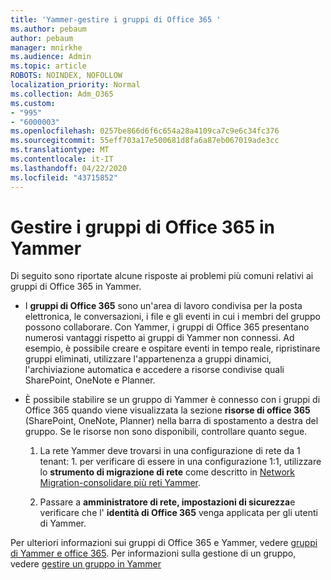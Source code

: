 ```yaml
---
title: 'Yammer-gestire i gruppi di Office 365 '
ms.author: pebaum
author: pebaum
manager: mnirkhe
ms.audience: Admin
ms.topic: article
ROBOTS: NOINDEX, NOFOLLOW
localization_priority: Normal
ms.collection: Adm_O365
ms.custom:
- "995"
- "6000003"
ms.openlocfilehash: 0257be866d6f6c654a28a4109ca7c9e6c34fc376
ms.sourcegitcommit: 55eff703a17e500681d8fa6a87eb067019ade3cc
ms.translationtype: MT
ms.contentlocale: it-IT
ms.lasthandoff: 04/22/2020
ms.locfileid: "43715852"
---
```

# <a name="manage-office-365-groups-in-yammer"></a>Gestire i gruppi di Office 365 in Yammer

Di seguito sono riportate alcune risposte ai problemi più comuni relativi ai gruppi di Office 365 in Yammer.

* I **gruppi di Office 365** sono un'area di lavoro condivisa per la posta elettronica, le conversazioni, i file e gli eventi in cui i membri del gruppo possono collaborare. Con Yammer, i gruppi di Office 365 presentano numerosi vantaggi rispetto ai gruppi di Yammer non connessi. Ad esempio, è possibile creare e ospitare eventi in tempo reale, ripristinare gruppi eliminati, utilizzare l'appartenenza a gruppi dinamici, l'archiviazione automatica e accedere a risorse condivise quali SharePoint, OneNote e Planner.

* È possibile stabilire se un gruppo di Yammer è connesso con i gruppi di Office 365 quando viene visualizzata la sezione **risorse di office 365** (SharePoint, OneNote, Planner) nella barra di spostamento a destra del gruppo. Se le risorse non sono disponibili, controllare quanto segue.

  1. La rete Yammer deve trovarsi in una configurazione di rete da 1 tenant: 1. per verificare di essere in una configurazione 1:1, utilizzare lo **strumento di migrazione di rete** come descritto in [Network Migration-consolidare più reti Yammer](https://docs.microsoft.com/yammer/configure-your-yammer-network/consolidate-multiple-yammer-networks).

  2. Passare a **amministratore di rete, impostazioni di sicurezza**e verificare che l' **identità di Office 365** venga applicata per gli utenti di Yammer.

Per ulteriori informazioni sui gruppi di Office 365 e Yammer, vedere [gruppi di Yammer e office 365](https://docs.microsoft.com/yammer/manage-yammer-groups/yammer-and-office-365-groups). Per informazioni sulla gestione di un gruppo, vedere [gestire un gruppo in Yammer](https://support.office.com/article/Manage-a-group-in-Yammer-6e05c6d6-5548-4c88-89cd-e6757a514ef2)
